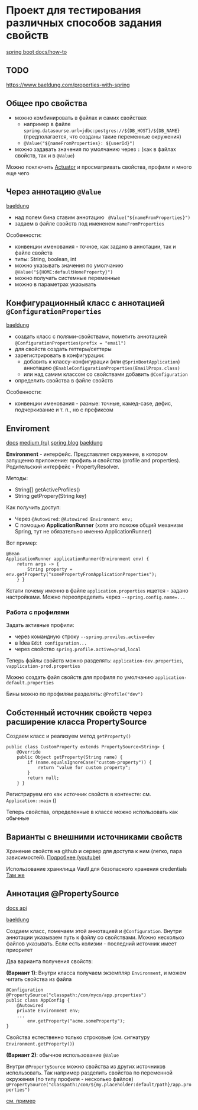 # Проект для тестирования различных способов задания свойств

[spring boot docs/how-to](https://docs.spring.io/spring-boot/docs/2.2.6.RELEASE/reference/htmlsingle/#howto-properties-and-configuration)

## TODO

https://www.baeldung.com/properties-with-spring

## Общее про свойства

* можно комбинировать в файлах и самих свойствах
    - например в файле `spring.datasourse.url=jdbc:postgres://${DB_HOST}/${DB_NAME}` (предполагается, что созданы такие переменные окружения)
    - `@Value("${nameFromProperties}: ${userId}")`
* можно задавать значения по умолчанию через `:` (как в файлах свойств, так и в `@Value`)


Можно поключить [Actuator](https://docs.spring.io/spring-boot/docs/current/reference/htmlsingle/#production-ready) и просматривать свойства, профили и много еще чего

## Через аннотацию `@Value`

[baeldung](https://www.baeldung.com/spring-value-annotation)

* над полем бина ставим аннотацию ` @Value("${nameFromProperties}")`
* задаем в файле свойств под имененем `nameFromProperties`

Особенности:

* конвенции именования - точное, как задано в аннотации, так и файле свойств
* типы: String, boolean, int
* можно указывать значения по умолчанию `@Value("${HOME:defaultHomeProperty}")`
* можно получать системные переменные
* можно в параметрах указывать

## Конфигурационный класс с аннотацией `@ConfigurationProperties`

[baeldung](https://www.baeldung.com/configuration-properties-in-spring-boot)

* создать класс с полями-свойствами, пометить аннотацией `@ConfigurationProperties(prefix = "email")`
* для свойств создать геттеры/сеттеры
* зарегистрировать в конфигурации:
    - добавить к классу-конфигурации (или `@SprinBootApplication`) аннотацию `@EnableConfigurationProperties(EmailProps.class)`
    - или над самим классом со свойствами добавить `@Configuration`
* определить свойства в файле свойств

Особенности:

* конвенции именования - разные: точные, камед-case, дефис, подчеркивание и т. п., но с префиксом

## Enviroment

[docs](https://docs.spring.io/spring-framework/docs/current/javadoc-api/org/springframework/context/annotation/PropertySource.html)
[medium (ru)](https://medium.com/@ekaterina.khudiakova/https-medium-com-ekaterina-khudiakova-spring-environment-profiles-and-properties-c712685ea7a7)
[spring blog](https://spring.io/blog/2020/04/23/spring-tips-configuration)
[baeldung](https://www.baeldung.com/properties-with-spring)

**Environment** - интерфейс. Представляет окружение, в котором запущенно приложение: профиль и свойства (profile and properties). Родительский интерфейс - PropertyResolver.

Методы: 

* String[] getActiveProfiles()
* String getPropery(String key)

Как получить доступ:

* Через `@Autowired`: `@Autowired Environment env;`
* С помощью **ApplicationRunner** (хотя это похоже общий механизм Spring, тут не обязательно именно ApplicationRunner)

Вот пример:

    @Bean
    ApplicationRunner applicationRunner(Environment env) {
        return args -> {
            String property = env.getProperty("somePropertyFromApplicationProperties");
        } }


Кстати почему именно в файле `application.properties` ищется - задано настройками. Можно переопределить через `--spring.config.name=...`

### Работа с профилями 

Задать активные профили:

* через командную строку `--spring.proviles.active=dev`
* в Idea `Edit configuration...`
* через свойство `spring.profile.active=prod,local`

Теперь файлы свойств можно разделять: `application-dev.properties`, `vapplication-prod.properties`

Можно создать файл свойств для профиля по умолчанию `application-default.properties`

Бины можно по профилям разделять: `@Profile("dev")`


## Собстенный источник свойств через расширение класса PropertySource

Создаем класс и реализуем метод `getProperty()`

    public class CustomProperty extends PropertySource<String> {
        @Override
        public Object getProperty(String name) {
            if (name.equalsIgnoreCase("custom-property")) {
                return "value for custom property";
            }
            return null;
        } }

Регистрируем его как источник свойств в контексте: см. `Application::main` ()

Теперь свойства, определенные в классе можно использовать как обычные


## Варианты с внешними источниками свойств

Хранение свойств на github и сервер для доступа к ним (легко, пара зависимостей). [Подробнее (youtube)](https://youtu.be/PsNNGuLi0ns?t=1995)

Использование хранилища Vautl для безопасного хранения credentials [Там же](https://youtu.be/PsNNGuLi0ns?t=2347)

## Аннотация @PropertySource

[docs api](https://docs.spring.io/spring-framework/docs/current/javadoc-api/org/springframework/context/annotation/PropertySource.html)

[baeldung](https://www.baeldung.com/properties-with-spring)

Создаем класс, помечаем этой аннотацией и `@Configuration`. Внутри аннотации указываем путь к файлу со свойствами. Можно несколько файлов указывать. Если есть колизии - последний источник имеет приоритет

Два варианта получения свойств:

**(Вариант 1)**: Внутри класса получаем экземпляр `Environment`, и можем читать свойства из файла

    @Configuration
    @PropertySource("classpath:/com/myco/app.properties")
    public class AppConfig {
        @Autowired
        private Environment env;
        ...
            env.getProperty("acme.someProperty");
    }

Свойства естественно только строковые (см. сигнатуру `Environment.getProperty()`)

**(Вариант 2)**: обычное использование `@Value`


Внутри `@PropertySource` можно свойства из других источников использовать. Так например разделить свойства по переменной окружения (по типу профиля - несколько файлов) `@PropertySource("classpath:/com/${my.placeholder:default/path}/app.properties")`


[см. пример](https://github.com/eugenp/REST-With-Spring/blob/module1/m1-lesson4/um-webapp/src/main/java/com/baeldung/um/spring/UmPersistenceJpaConfig.java)



